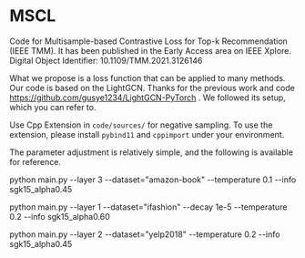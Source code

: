 # MSCL
Code for Multisample-based Contrastive Loss for Top-k Recommendation  (IEEE TMM). It has been published in the Early Access area on IEEE Xplore. Digital Object Identifier: 10.1109/TMM.2021.3126146

What we propose is a loss function that can be applied to many methods. Our code is based on the LightGCN. Thanks for the previous work and code https://github.com/gusye1234/LightGCN-PyTorch . We followed its setup, which you can refer to.


Use Cpp Extension in  `code/sources/`  for negative sampling. To use the extension, please install `pybind11` and `cppimport` under your environment.


The parameter adjustment is relatively simple, and the following is available for reference.

python main.py   --layer 3   --dataset="amazon-book"   --temperature 0.1            --info sgk15_alpha0.45 

python main.py   --layer 1  --dataset="ifashion"    --decay 1e-5  --temperature 0.2    --info sgk15_alpha0.60 

python main.py   --layer 2  --dataset="yelp2018"      --temperature 0.2              --info sgk15_alpha0.45 
